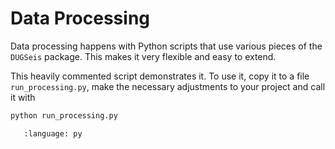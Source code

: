 # Data Processing

Data processing happens with Python scripts that use various pieces of the
`DUGSeis` package. This makes it very flexible and easy to extend.

This heavily commented script demonstrates it. To use it, copy it to a file
`run_processing.py`, make the necessary adjustments to your project and call it
with

```bash
python run_processing.py
```

```{literalinclude} ../scripts/run_processing.py
   :language: py
```